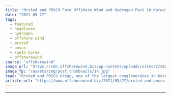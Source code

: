 ```yaml
---
title: "Ørsted and POSCO Form Offshore Wind and Hydrogen Pact in Korea"
date: "2021-05-27"
tags: 
  - featured
  - headlines
  - hydrogen
  - offshore wind
  - ørsted
  - posco
  - south korea
  - offshorewind
source: "offshorewind"
image_url: "https://cdn.offshorewind.biz/wp-content/uploads/sites/2/2021/05/27102002/%C3%98rsted.jpg"
image_fp: "/assets/img/post_thumbnails/14.jpg"
lead: "Ørsted and POSCO Group, one of the largest conglomerates in Korea, have signed a"
article_url: "https://www.offshorewind.biz/2021/05/27/orsted-and-posco-form-offshore-wind-and-hydrogen-pact-in-korea/"
---
```


---
